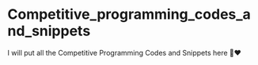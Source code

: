 # Competitive_programming_codes_and_snippets
 I will put all the Competitive Programming Codes and Snippets here 🧡❤
